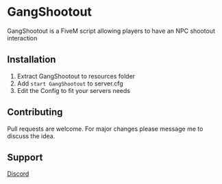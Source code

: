 # GangShootout

GangShootout is a FiveM script allowing players to have an NPC shootout interaction

## Installation

1. Extract GangShootout to resources folder
2. Add `start GangShootout` to server.cfg
3. Edit the Config to fit your servers needs

## Contributing
Pull requests are welcome. For major changes please message me to discuss the idea.

## Support
[Discord](https://discord.gg/YTjgqaPHXh)